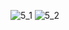 ![5_1](https://github.com/user-attachments/assets/29c87430-1644-49a5-8260-731cc0ef98ce)
![5_2](https://github.com/user-attachments/assets/5a88dc43-a09b-43cb-9451-4fa7fec8e629)
